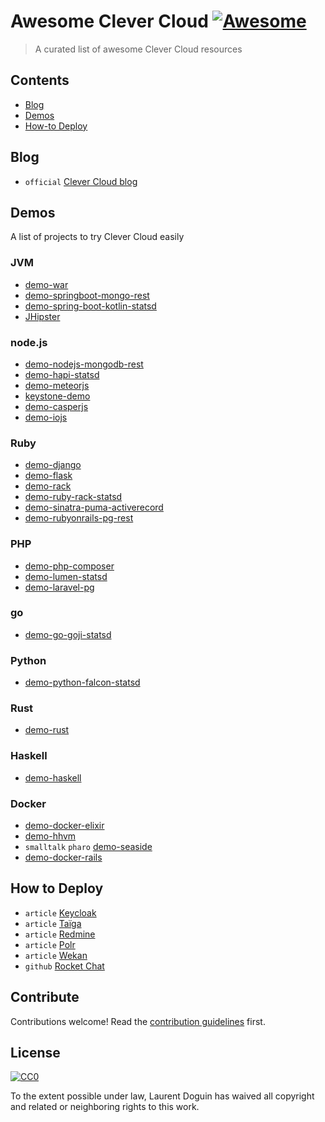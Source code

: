 # Awesome Clever Cloud [![Awesome](https://cdn.rawgit.com/sindresorhus/awesome/d7305f38d29fed78fa85652e3a63e154dd8e8829/media/badge.svg)](https://github.com/sindresorhus/awesome)

> A curated list of awesome Clever Cloud resources

## Contents

- [Blog](#blog)
- [Demos](#demos)
- [How-to Deploy](#deploy)


## Blog

- `official` [Clever Cloud blog](https://www.clever-cloud.com/blog/)

## Demos

A list of projects to try Clever Cloud easily

### JVM

- [demo-war](https://github.com/CleverCloud/demo-war)
- [demo-springboot-mongo-rest](https://github.com/CleverCloud/demo-springboot-mongo-rest)
- [demo-spring-boot-kotlin-statsd](https://github.com/CleverCloud/demo-spring-boot-kotlin-statsd)
- [JHipster](https://github.com/clevercloud-jhipster/jhipster-clever-guide)

### node.js

- [demo-nodejs-mongodb-rest](https://github.com/CleverCloud/demo-nodejs-mongodb-rest)
- [demo-hapi-statsd](https://github.com/CleverCloud/demo-hapi-statsd)
- [demo-meteorjs](https://github.com/CleverCloud/demo-meteorjs)
- [keystone-demo](https://github.com/CleverCloud/keystone-demo)
- [demo-casperjs](https://github.com/CleverCloud/demo-casperjs)
- [demo-iojs](https://github.com/CleverCloud/demo-iojs)

### Ruby

- [demo-django](https://github.com/CleverCloud/demo-django)
- [demo-flask](https://github.com/CleverCloud/demo-flask)
- [demo-rack](https://github.com/CleverCloud/demo-rack)
- [demo-ruby-rack-statsd](https://github.com/CleverCloud/demo-ruby-rack-statsd)
- [demo-sinatra-puma-activerecord](https://github.com/CleverCloud/demo-sinatra-puma-activerecord)
- [demo-rubyonrails-pg-rest](https://github.com/CleverCloud/demo-rubyonrails-pg-rest)

### PHP

- [demo-php-composer](https://github.com/CleverCloud/demo-php-composer)
- [demo-lumen-statsd](https://github.com/CleverCloud/demo-lumen-statsd)
- [demo-laravel-pg](https://github.com/CleverCloud/demo-laravel-pg)

### go

- [demo-go-goji-statsd](https://github.com/CleverCloud/demo-go-goji-statsd)

### Python

- [demo-python-falcon-statsd](https://github.com/CleverCloud/demo-python-falcon-statsd)

### Rust

- [demo-rust](https://github.com/CleverCloud/demo-rust)

### Haskell

- [demo-haskell](https://github.com/CleverCloud/demo-haskell)

### Docker

- [demo-docker-elixir](https://github.com/CleverCloud/demo-docker-elixir)
- [demo-hhvm](https://github.com/CleverCloud/demo-hhvm)
- `smalltalk` `pharo` [demo-seaside](https://github.com/CleverCloud/demo-seaside)
- [demo-docker-rails](https://github.com/CleverCloud/demo-docker-rails)


## How to Deploy

- `article` [Keycloak](https://www.clever-cloud.com/blog/features/2017/11/10/1fdba-docker/)
- `article` [Taïga](https://www.clever-cloud.com/blog/features/2017/10/10/1fdba-django-taiga/)
- `article` [Redmine](https://www.clever-cloud.com/blog/features/2017/10/11/1fdba-rails-redmine/)
- `article` [Polr](https://www.clever-cloud.com/blog/features/2017/10/18/1fdba-laravel-polr/)
- `article` [Wekan](https://www.clever-cloud.com/blog/features/2017/10/20/1fdba-meteor/)
- `github` [Rocket Chat](https://github.com/CleverCloud/demo-rocket-chat)


## Contribute

Contributions welcome! Read the [contribution guidelines](contributing.md) first.

## License

[![CC0](http://mirrors.creativecommons.org/presskit/buttons/88x31/svg/cc-zero.svg)](http://creativecommons.org/publicdomain/zero/1.0)

To the extent possible under law, Laurent Doguin has waived all copyright and
related or neighboring rights to this work.
